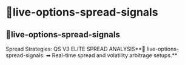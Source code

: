 # 🧈live-options-spread-signals

## 🧈live-options-spread-signals

Spread Strategies: QS V3 ELITE SPREAD ANALYSIS**🧈 live-options-spread-signals: ➡ Real-time spread and volatility arbitrage setups.**
